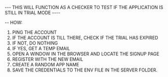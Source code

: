 --- THIS WILL FUNCTION AS A CHECKER TO TEST IF THE APPLICATION IS STILL IN TRIAL MODE ----

-- HOW: 
1. PING THE ACCOUNT
2. IF THE ACCOUNT IS TILL THERE, CHECK IF THE TRIAL HAS EXPIRED
3. IF NOT, DO NOTHING
4. IF YES, GET A TEMP EMAIL
5. OPEN A WINDOW IN THE BROWSER AND LOCATE THE SIGNUP PAGE
6. REGISTER WITH THE NEW EMAIL
7. CREATE A RANDOM APP NAME
8. SAVE THE CREDENTIALS TO THE ENV FILE IN THE SERVER FOLDER.